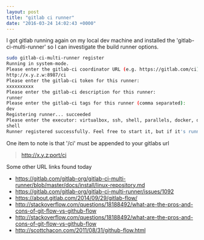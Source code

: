 ```yaml
---
layout: post
title: "gitlab ci runner"
date: "2016-03-24 14:02:43 +0000"
---
```


I got gitlab running again on my local dev machine and installed the 'gitlab-ci-multi-runner' so I can investigate the build runner options.

```bash
sudo gitlab-ci-multi-runner register
Running in system-mode.                                                                             
Please enter the gitlab-ci coordinator URL (e.g. https://gitlab.com/ci):
http://x.y.z.w:8987/ci
Please enter the gitlab-ci token for this runner:
xxxxxxxxxx
Please enter the gitlab-ci description for this runner:
runner
Please enter the gitlab-ci tags for this runner (comma separated):
dev
Registering runner... succeeded                     
Please enter the executor: virtualbox, ssh, shell, parallels, docker, docker-ssh:
shell
Runner registered successfully. Feel free to start it, but if it's running already the config should be automatically reloaded
```

One item to note is that '/ci' must be appended to your gitlabs url

> http://x.y.z:port/ci

Some other URL links found today

* https://gitlab.com/gitlab-org/gitlab-ci-multi-runner/blob/master/docs/install/linux-repository.md
* https://gitlab.com/gitlab-org/gitlab-ci-multi-runner/issues/1092
* https://about.gitlab.com/2014/09/29/gitlab-flow/
* http://stackoverflow.com/questions/18188492/what-are-the-pros-and-cons-of-git-flow-vs-github-flow
* http://stackoverflow.com/questions/18188492/what-are-the-pros-and-cons-of-git-flow-vs-github-flow
* http://scottchacon.com/2011/08/31/github-flow.html
